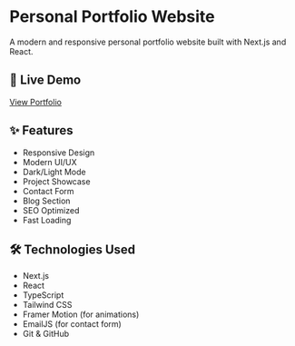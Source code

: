 # Personal Portfolio Website

A modern and responsive personal portfolio website built with Next.js and React.

## 🚀 Live Demo
[View Portfolio]([https://your-portfolio-url.com](https://personal-portfolio-site-t9nd.vercel.app/))

## ✨ Features

- Responsive Design
- Modern UI/UX
- Dark/Light Mode
- Project Showcase
- Contact Form
- Blog Section
- SEO Optimized
- Fast Loading

## 🛠️ Technologies Used

- Next.js
- React
- TypeScript
- Tailwind CSS
- Framer Motion (for animations)
- EmailJS (for contact form)
- Git & GitHub
